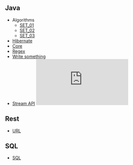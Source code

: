 ## Java

- Algorithms
	- [SET_01](Java/algo/SET_Algo_01.md)
	- [SET_02](Java/algo/SET_Algo_02.md)
	- [SET_03](Java/algo/SET_Algo_03.md)
- [Hibernate](Java/LC_Hibernate.md)
- [Core](Java/LC_Java_Core.md)
- [Regex](Java/LC_Java_Regex.md)
- [Write something](Java/LC_Java_Write_Something.md)
- [Stream API](Java/LC_Stream_API.md) ![](https://github.com/GitLobanov/interview-java-backend/raw/master/badges/streamapi-count.json)

## Rest

- [URL](REST/LC_REST_URL.md)

## SQL

- [SQL](SQL/LC_SQL.md)